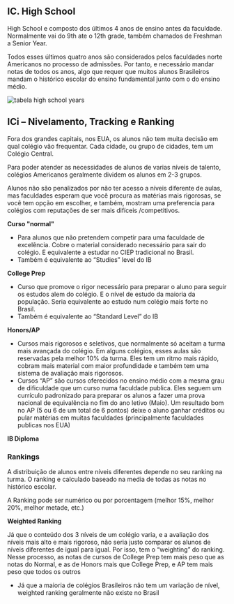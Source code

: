 ## IC. High School
 
High School e composto dos últimos 4 anos de ensino antes da faculdade. Normalmente vai do 9th ate o 12th grade, também chamados de Freshman a Senior Year.
 
Todos esses últimos quatro anos são considerados pelos faculdades norte Americanos no processo de admissões. Por tanto, e necessário mandar notas de todos os anos, algo que requer que muitos alunos Brasileiros mandam o histórico escolar do ensino fundamental junto com o do ensino médio.

![tabela high school years](http://i.imgur.com/D87ZxEd.png)

## ICi – Nivelamento, Tracking e Ranking

Fora dos grandes capitais, nos EUA, os alunos não tem muita decisão em qual colégio vão frequentar. Cada cidade, ou grupo de cidades, tem um Colégio Central.
 
Para poder atender as necessidades de alunos de varias níveis de talento, colégios Americanos geralmente dividem os alunos em 2-3 grupos.

Alunos não são penalizados por não ter acesso a níveis diferente de aulas, mas faculdades esperam que você procura as matérias mais rigorosas, se você tem opção em escolher, e também, mostram uma preferencia para colégios com reputações de ser mais difíceis /competitivos.

**Curso "normal"**
- Para alunos que não pretendem competir para uma faculdade de excelência.  Cobre o material considerado necessário para sair do colégio. E equivalente a estudar no CIEP tradicional no Brasil.
- Também é equivalente ao “Studies” level do IB

**College Prep**
- Curso que promove o rigor necessário para preparar o aluno para seguir os estudos alem do colégio.  E o nível de estudo da maioria da população.  Seria equivalente ao estudo num colégio mais forte no Brasil.
- Também é equivalente ao “Standard Level” do IB

**Honors/AP**
- Cursos mais rigorosos e seletivos, que normalmente só aceitam a turma mais avançada do colégio.  Em alguns colégios, esses aulas são reservadas pela melhor 10% da turma.  Eles tem um ritmo mais rápido, cobram mais material com maior profundidade e também tem uma sistema de avaliação mais rigorosos.
- Cursos “AP” são cursos oferecidos no ensino médio com a mesma grau de dificuldade que um curso numa faculdade publica.  Eles seguem um currículo padronizado para preparar os alunos a fazer uma prova nacional de equivalência no fim do ano letivo (Maio). Um resultado bom no AP (5 ou 6 de um total de 6 pontos) deixe o aluno ganhar créditos ou pular matérias em muitas faculdades (principalmente faculdades publicas nos EUA)

**IB Diploma**

### **Rankings**

A distribuição de alunos entre níveis diferentes depende no seu ranking na turma.  O ranking e calculado baseado na media de todas as notas no histórico escolar.
 
A Ranking pode ser numérico ou por porcentagem (melhor 15%, melhor 20%, melhor metade, etc.)
 
**Weighted Ranking**

Já que o conteúdo dos 3 níveis de um colégio varia, e a avaliação dos níveis mais alto e mais rigoroso, não seria justo comparar os alunos de níveis diferentes de igual para igual.  Por isso, tem o “weighting” do ranking.  Nesse processo, as notas de cursos de College Prep tem mais peso que as notas do Normal, e as de Honors mais que College Prep, e AP tem mais peso que todos os outros
 
- Já que a maioria de colégios Brasileiros não tem um variação de nível, weighted ranking geralmente não existe no Brasil
